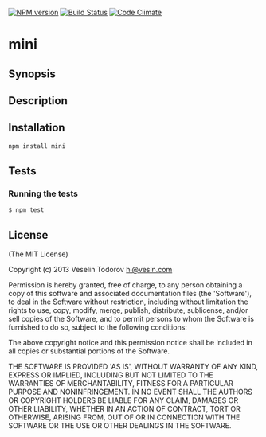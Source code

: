 [![NPM version](https://badge.fury.io/js/mini.png)](http://badge.fury.io/js/mini)
[![Build Status](https://secure.travis-ci.org/vesln/mini.png)](http://travis-ci.org/vesln/mini)
[![Code Climate](https://codeclimate.com/github/vesln/mini.png)](https://codeclimate.com/github/vesln/mini)

# mini

## Synopsis

## Description

## Installation

```bash
npm install mini
```

## Tests

### Running the tests

```bash
$ npm test
```

## License

(The MIT License)

Copyright (c) 2013 Veselin Todorov <hi@vesln.com>

Permission is hereby granted, free of charge, to any person obtaining
a copy of this software and associated documentation files (the
'Software'), to deal in the Software without restriction, including
without limitation the rights to use, copy, modify, merge, publish,
distribute, sublicense, and/or sell copies of the Software, and to
permit persons to whom the Software is furnished to do so, subject to
the following conditions:

The above copyright notice and this permission notice shall be
included in all copies or substantial portions of the Software.

THE SOFTWARE IS PROVIDED 'AS IS', WITHOUT WARRANTY OF ANY KIND,
EXPRESS OR IMPLIED, INCLUDING BUT NOT LIMITED TO THE WARRANTIES OF
MERCHANTABILITY, FITNESS FOR A PARTICULAR PURPOSE AND NONINFRINGEMENT.
IN NO EVENT SHALL THE AUTHORS OR COPYRIGHT HOLDERS BE LIABLE FOR ANY
CLAIM, DAMAGES OR OTHER LIABILITY, WHETHER IN AN ACTION OF CONTRACT,
TORT OR OTHERWISE, ARISING FROM, OUT OF OR IN CONNECTION WITH THE
SOFTWARE OR THE USE OR OTHER DEALINGS IN THE SOFTWARE.
